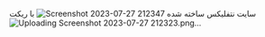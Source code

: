 سایت نتفلیکس ساخته شده ![Screenshot 2023-07-27 212347](https://github.com/mrmolla/Netflix-with-React/assets/115748318/73b207ac-df45-4c01-83bc-18f4b55bf6dd)
با ریکت
![Uploading Screenshot 2023-07-27 212323.png…]()
